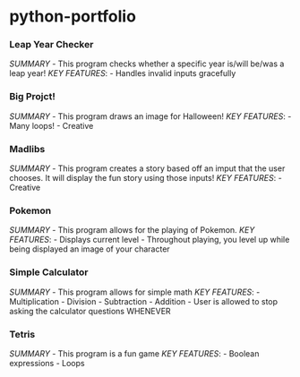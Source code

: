 # python-portfolio

### Leap Year Checker
  *SUMMARY* - This program checks whether a specific year is/will be/was a leap year!
  *KEY FEATURES*:
    -  Handles invalid inputs gracefully
### Big Projct!
  *SUMMARY* - This program draws an image for Halloween!
  *KEY FEATURES*:
    -  Many loops!
    -  Creative
### Madlibs
  *SUMMARY* - This program creates a story based off an imput that the user chooses. It will display the fun story using those inputs!
  *KEY FEATURES*:
    -  Creative
### Pokemon
  *SUMMARY* - This program allows for the playing of Pokemon. 
  *KEY FEATURES*:
    -  Displays current level
    -  Throughout playing, you level up while being displayed an image of your character
### Simple Calculator
  *SUMMARY* - This program allows for simple math
  *KEY FEATURES*:
    -  Multiplication
    -  Division
    -  Subtraction
    -  Addition
    -  User is allowed to stop asking the calculator questions WHENEVER
    
### Tetris
*SUMMARY* - This program is a fun game
*KEY FEATURES*:
    - Boolean expressions
    - Loops
    
